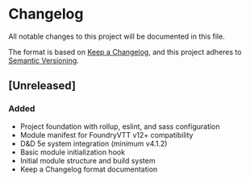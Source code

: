 # Changelog

All notable changes to this project will be documented in this file.

The format is based on [Keep a Changelog](https://keepachangelog.com/en/1.1.0/),
and this project adheres to [Semantic Versioning](https://semver.org/spec/v2.0.0.html).

## [Unreleased]

### Added
- Project foundation with rollup, eslint, and sass configuration
- Module manifest for FoundryVTT v12+ compatibility
- D&D 5e system integration (minimum v4.1.2)
- Basic module initialization hook
- Initial module structure and build system
- Keep a Changelog format documentation
